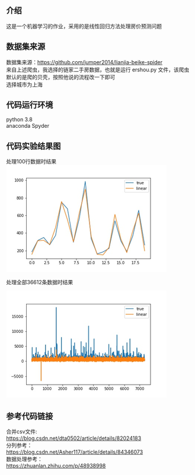 ## 介绍  

这是一个机器学习的作业，采用的是线性回归方法处理房价预测问题

## 数据集来源  
数据集来源：https://github.com/jumper2014/lianjia-beike-spider  
来自上述爬虫，我选择的链家二手房数据，也就是运行  ershou.py 文件，该爬虫默认的是爬的贝壳，按照他说的流程改一下即可  
选择城市为上海


## 代码运行环境  
python 3.8  
anaconda Spyder


## 代码实验结果图  
处理100行数据时结果  
![](https://github.com/banzhan1998/houseprice/blob/main/hp_predict.jpg)

处理全部36612条数据时结果

![](https://github.com/banzhan1998/houseprice/blob/main/hp_predictall.jpg)




## 参考代码链接

合并csv文件:  
https://blog.csdn.net/dta0502/article/details/82024183  
分列参考：  
https://blog.csdn.net/Asher117/article/details/84346073  
数据处理参考：  
https://zhuanlan.zhihu.com/p/48938998


